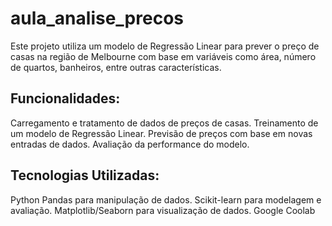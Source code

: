 # aula_analise_precos

Este projeto utiliza um modelo de Regressão Linear para prever o preço de casas na região de Melbourne com base em variáveis como área, número de quartos, banheiros, entre outras características. 

## Funcionalidades:
Carregamento e tratamento de dados de preços de casas.
Treinamento de um modelo de Regressão Linear.
Previsão de preços com base em novas entradas de dados.
Avaliação da performance do modelo.

## Tecnologias Utilizadas:
Python 
Pandas para manipulação de dados.
Scikit-learn para modelagem e avaliação.
Matplotlib/Seaborn para visualização de dados.
Google Coolab
